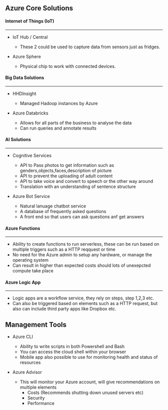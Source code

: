 ## Azure Core Solutions
#### Internet of Things (IoT)
***

- IoT Hub / Central
  - These 2 could be used to capture data from sensors just as fridges.

- Azure Sphere
  - Physical chip to work with connected devices.


#### Big Data Solutions
***
- HHDInsight
  - Managed Hadoop instances by Azure

- Azure Databricks
  - Allows for all parts of the business to analyse the data
  - Can run queries and annotate results

#### AI Solutions
***
- Cognitive Services
  - API to Pass photos to get information such as genders,objects,faces,description of picture
  - API to prevent the uploading of adult content
  - API to take voice and convert to speech or the other way around
  - Translation with an understanding of sentence structure 
  
- Azure Bot Service
  - Natural lanuage chatbot service
  - A database of frequently asked questions
  - A front end so that users can ask questions anf get answers

#### Azure Functions
***
- Ability to create functions to run serverless, these can be run based on multiple triggers such as a HTTP reqquest or time
- No need for the Azure admin to setup any hardware, or manage the operating system
- Can result in higher than expected costs should lots of unexepcted compute take place

#### Azure Logic App
***

- Logic apps are a workflow service, they rely on steps, step 1,2,3 etc.
- Can also be triggered based on elements such as a HTTP request, but also can include third party apps like Dropbox etc.


## Management Tools
- Azure CLI
  - Ability to write scripts in both Powershell and Bash
  - You can access the cloud shell within your browser
  - Mobile app also possible to use for monitoring health and status of resources
  
- Azure Advisor
  - This will monitor your Azure account, will give recommendations on multiple elements
    - Costs (Recommends shutting down unused servers etc)
    - Security
    - Performance
